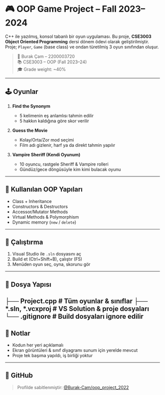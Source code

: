 # 🎮 OOP Game Project – Fall 2023–2024

C++ ile yazılmış, konsol tabanlı bir oyun uygulaması. Bu proje, **CSE3003 Object Oriented Programming** dersi dönem ödevi olarak geliştirilmiştir.  
Proje; `Player`, `Game` (base class) ve ondan türetilmiş 3 oyun sınıfından oluşur.

> 👤 Burak Çam – 2200003720  
> 📚 CSE3003 – OOP (Fall 2023–24)  
> 🎓 Grade weight: ~40%

---

## 🕹️ Oyunlar

1. **Find the Synonym**  
   - 5 kelimenin eş anlamlısı tahmin edilir  
   - 5 hakkın kaldığına göre skor verilir

2. **Guess the Movie**  
   - Kolay/Orta/Zor mod seçimi  
   - Film adı gizlenir, harf ya da direkt tahmin yapılır

3. **Vampire Sheriff (Kendi Oyunum)**  
   - 10 oyuncu, rastgele Sheriff & Vampire rolleri  
   - Gündüz/gece döngüsüyle kim kimi bulacak oyunu

---

## 🧱 Kullanılan OOP Yapıları

- Class + Inheritance  
- Constructors & Destructors  
- Accessor/Mutator Methods  
- Virtual Methods & Polymorphism  
- Dynamic memory (`new` / `delete`)

---

## 🚀 Çalıştırma

1. Visual Studio ile `.sln` dosyasını aç  
2. Build et (Ctrl+Shift+B), çalıştır (F5)  
3. Menüden oyun seç, oyna, skorunu gör

---

## 📁 Dosya Yapısı

├── Project.cpp # Tüm oyunlar & sınıflar
├── *.sln, *.vcxproj # VS Solution & proje dosyaları
└── .gitignore # Build dosyaları ignore edilir
---

## 📝 Notlar

- Kodun her yeri açıklamalı  
- Ekran görüntüleri & sınıf diyagramı sunum için yerelde mevcut  
- Proje tek başıma yapıldı, iş birliği yoktur

---

## 📎 GitHub

> Profilde sabitlenmiştir: [@Burak-Cam/oop_project_2022](https://github.com/Burak-Cam/oop_project_2022)
